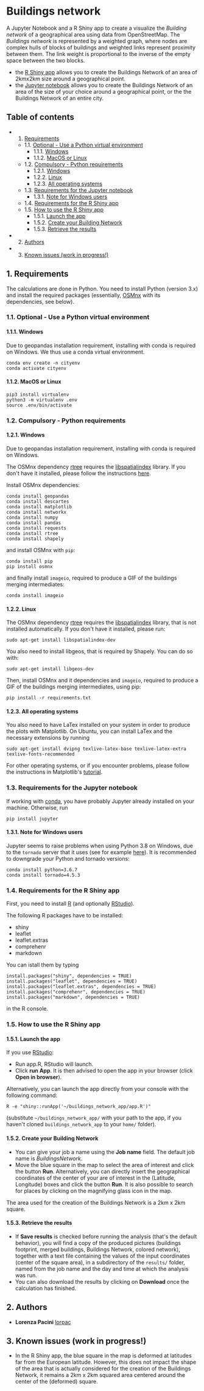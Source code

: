 # Buildings network

A Jupyter Notebook and a R Shiny app to create a visualize the *Building network* of a geographical area using data from OpenStreetMap. The *Buildings network* is represented by a weighted graph, where nodes are complex hulls of blocks of buildings and weighted links represent proximity between them. The link weight is proportional to the inverse of the empty space between the two blocks.

- the [R Shiny app](https://github.com/lorpac/building-network/blob/master/app.R) allows you to create the Buildings Network of an area of 2kmx2km size around a geographical point.
- the [Jupyter notebook](https://github.com/lorpac/building-network/blob/master/Buildings_network.ipynb) allows you to create the Buildings Network of an area of the size of your choice around a geographical point, or the the Buildings Network of an entire city.

## Table of contents
<!-- vscode-markdown-toc -->
* 1. [Requirements](#Requirements)
	* 1.1. [Optional - Use a Python virtual environment](#Optional-UseaPythonvirtualenvironment)
		* 1.1.1. [Windows](#Windows)
		* 1.1.2. [MacOS or Linux](#MacOSorLinux:)
	* 1.2. [Compulsory - Python requirements](#Compulsory-Pythonrequirements)
		* 1.2.1. [Windows](#Windows)
		* 1.2.2. [Linux](#Linux)
		* 1.2.3. [All operating systems](#Alloperatingsystems:)
	* 1.3. [Requirements for the Jupyter notebook](#RequirementsfortheJupyternotebook)
		* 1.3.1. [Note for Windows users](#NoteforWindowsusers)
	* 1.4. [Requirements for the R Shiny app](#RequirementsfortheRShinyapp)
	* 1.5. [How to use the R Shiny app](#HowtousetheRShinyapp)
		* 1.5.1. [Launch the app](#Launchtheapp)
		* 1.5.2. [Create your Building Network](#CreateyourBuildingNetwork)
		* 1.5.3. [Retrieve the results](#Retrievetheresults)
* 2. [Authors](#Authors)
* 3. [Known issues (work in progress!)](#Knownissuesworkinprogress)

<!-- vscode-markdown-toc-config
	numbering=true
	autoSave=true
	/vscode-markdown-toc-config -->
<!-- /vscode-markdown-toc -->

##  1. <a name='Requirements'></a>Requirements
The calculations are done in Python. You need to install Python (version 3.x) and install the required packages (essentially, [OSMnx](https://github.com/gboeing/osmnx) with its dependencies, see below).

###  1.1. <a name='Optional-UseaPythonvirtualenvironment'></a>Optional - Use a Python virtual environment
####  1.1.1. <a name='Windows'></a>Windows
Due to geopandas installation requirement, installing with conda is required on Windows. We thus use a conda virtual environment.
```
conda env create -n cityenv
conda activate cityenv
```

####  1.1.2. <a name='MacOSorLinux'></a>MacOS or Linux
```
pip3 install virtualenv
python3 -m virtualenv .env
source .env/bin/activate
```
###  1.2. <a name='Compulsory-Pythonrequirements'></a>Compulsory - Python requirements
####  1.2.1. <a name='Windows'></a>Windows
Due to geopandas installation requirement, installing with conda is required on Windows.

The OSMnx dependency [rtree](https://pypi.org/project/Rtree/) requires the [libspatialindex](https://libspatialindex.org/) library. If you don't have it installed, please follow the instructions [here](https://github.com/libspatialindex/libspatialindex/wiki/1.-Getting-Started).

Install OSMnx dependencies:

```
conda install geopandas
conda install descartes
conda install matplotlib
conda install networkx
conda install numpy
conda install pandas
conda install requests
conda install rtree
conda install shapely
```

and install OSMnx with `pip`:

```
conda install pip
pip install osmnx
```

and finally install `imageio`, required to produce a GIF of the buildings merging intermediates:
```
conda install imageio
```

####  1.2.2. <a name='Linux:'></a>Linux

The OSMnx dependency [rtree](https://pypi.org/project/Rtree/) requires the [libspatialindex](https://libspatialindex.org/) library, that is not installed automatically. If you don't have it installed, please run:

```
sudo apt-get install libspatialindex-dev
```
You also need to install libgeos, that is required by Shapely. You can do so with:

```
sudo apt-get install libgeos-dev
```

Then, install OSMnx and it dependencies and  `imageio`, required to produce a GIF of the buildings merging intermediates, using pip:
```
pip install -r requirements.txt
```

####  1.2.3. <a name='Alloperatingsystems'></a>All operating systems
You also need to have LaTex installed on your system in order to produce the plots with Matplotlib. On Ubuntu, you can install LaTex and the necessary extensions by running

```
sudo apt-get install dvipng texlive-latex-base texlive-latex-extra texlive-fonts-recommended
```

For other operating systems, or if you encounter problems, please follow the instructions in Matplotlib's [tutorial](https://matplotlib.org/3.1.0/tutorials/text/usetex.html).


###  1.3. <a name='RequirementsfortheJupyternotebook'></a>Requirements for the Jupyter notebook
If working with [conda](https://docs.conda.io/en/latest/), you have probably Jupyter already installed on your machine. Otherwise, run
```
pip install jupyter
```

####  1.3.1. <a name='NoteforWindowsusers'></a>Note for Windows users
Jupyter seems to raise problems when using Python 3.8 on Windows, due to the `tornado` server that it uses (see for example [here](https://stackoverflow.com/questions/58422817/jupyter-notebook-with-python-3-8-notimplementederror)). It is recommended to downgrade your Python and tornado versions:
```
conda install python=3.6.7
conda install tornado=4.5.3
```

###  1.4. <a name='RequirementsfortheRShinyapp'></a>Requirements for the R Shiny app
First, you need to install [R](https://cran.r-project.org/) (and optionally [RStudio](https://rstudio.com/products/rstudio/download/)).

 The following R packages have to be installed:
- shiny
- leaflet
- leaflet.extras
- comprehenr
- markdown

You can istall them by typing 

```
install.packages("shiny", dependencies = TRUE)
install.packages("leaflet", dependencies = TRUE)
install.packages("leaflet.extras", dependencies = TRUE)
install.packages("comprehenr", dependencies = TRUE)
install.packages("markdown", dependencies = TRUE)
```

in the R console.


###  1.5. <a name='HowtousetheRShinyapp'></a>How to use the R Shiny app
####  1.5.1. <a name='Launchtheapp'></a>Launch the app

If you use [RStudio](https://rstudio.com/products/rstudio/download/):
- Run app.R, RStudio  will launch.
- Click **run App**. It is then advised to open the app in your browser (click **Open in browser**).

Alternatively, you can launch the app directly from your console with the following command:
```
R -e "shiny::runApp('~/buildings_network_app/app.R')"
```
(substitute `~/buildings_network_app/` with your path to the app, if you haven't cloned `buildings_network_app` to your `home/` folder).

####  1.5.2. <a name='CreateyourBuildingNetwork'></a>Create your Building Network
-  You can give your job a name using the **Job name** field. The default job name is *BuildingsNetwork*.
- Move the blue square in the map to select the area of interest and click the button **Run**. Alternatively, you can directly insert the geographical coordinates of the center of your are of interest in the (Latitude, Longitude) boxes and click the button **Run**. It is also possible to search for places by clicking on the magnifying glass icon in the map.
 
The area used for the creation of the Buildings Network is a 2km x 2km square.

####  1.5.3. <a name='Retrievetheresults'></a>Retrieve the results

- If **Save results** is checked before running the analysis (that's the default behavior), you will find a copy of the produced pictures (buildings footprint, merged buildings, Buildings Network, colored network), together with a text file containing the values of the input coordinates (center of the square area), in a subdirectory of the  `results/` folder, named from the job name and the day and time at which the analysis was run.
- You can also download the results by clicking on **Download** once the calculation has finished.




##  2. <a name='Authors'></a>Authors

* **Lorenza Pacini** [lorpac](https://github.com/lorpac)

##  3. <a name='Knownissuesworkinprogress'></a>Known issues (work in progress!)

- In the R Shiny app, the blue square in the map is deformed at latitudes far from the European latitude. However, this does not impact the shape of the area that is actually considered for the creation of the Buildings Network, it remains a 2km x 2km squared area centered around the center of the (deformed) square.
